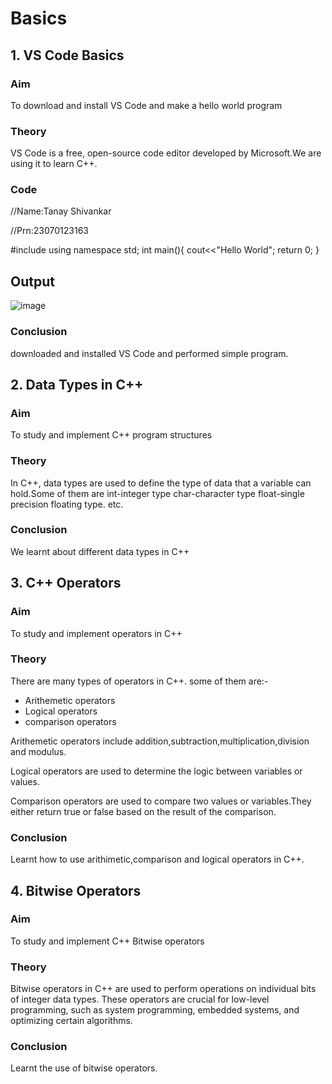 # Basics
## 1. VS Code Basics
### Aim
To download and install VS Code and make a hello world program
### Theory
VS Code is a free, open-source code editor developed by Microsoft.We are using it to learn C++.


### Code
//Name:Tanay Shivankar

//Prn:23070123163

#include<iostream>
using namespace std;
int main(){
    cout<<"Hello World";
return 0;
} 
## Output
![image](https://github.com/user-attachments/assets/1751a742-6d63-42f0-8200-d4ec782d0d2d)

### Conclusion
downloaded and installed VS Code and performed simple program.
## 2. Data Types in C++
### Aim
To study and implement C++ program structures
### Theory
In C++, data types are used to define the type of data that a variable can hold.Some of them are
int-integer type
char-character type
float-single precision floating type. etc.
### Conclusion
We learnt about different data types in C++
## 3. C++ Operators
### Aim 
To study and implement operators in C++
### Theory
There are many types of operators in C++. some of them are:-
- Arithemetic operators
- Logical operators
- comparison operators
  
Arithemetic operators include addition,subtraction,multiplication,division and modulus.

Logical operators are used to determine the logic between variables or values.

Comparison operators are used to compare two values or variables.They either return true or false based on the result of the comparison.
### Conclusion 
Learnt how to use arithimetic,comparison and logical operators in C++.
## 4. Bitwise Operators
### Aim
To study and implement C++ Bitwise operators
### Theory
Bitwise operators in C++ are used to perform operations on individual bits of integer data types. These operators are crucial for low-level programming, such as system programming, embedded systems, and optimizing certain algorithms. 
### Conclusion 
Learnt the use of bitwise operators.
